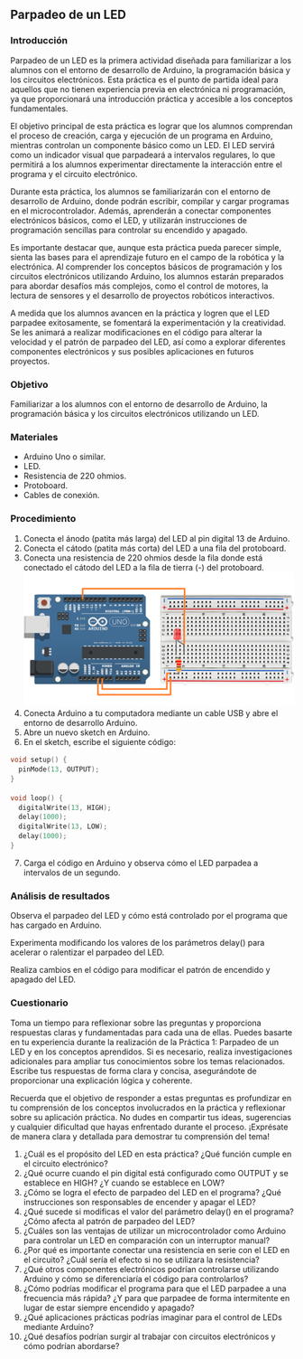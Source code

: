 ## Parpadeo de un LED
### Introducción

Parpadeo de un LED es la primera actividad diseñada para familiarizar a los alumnos con el entorno de desarrollo de Arduino, la programación básica y los circuitos electrónicos. Esta práctica es el punto de partida ideal para aquellos que no tienen experiencia previa en electrónica ni programación, ya que proporcionará una introducción práctica y accesible a los conceptos fundamentales.

El objetivo principal de esta práctica es lograr que los alumnos comprendan el proceso de creación, carga y ejecución de un programa en Arduino, mientras controlan un componente básico como un LED. El LED servirá como un indicador visual que parpadeará a intervalos regulares, lo que permitirá a los alumnos experimentar directamente la interacción entre el programa y el circuito electrónico.

Durante esta práctica, los alumnos se familiarizarán con el entorno de desarrollo de Arduino, donde podrán escribir, compilar y cargar programas en el microcontrolador. Además, aprenderán a conectar componentes electrónicos básicos, como el LED, y utilizarán instrucciones de programación sencillas para controlar su encendido y apagado.

Es importante destacar que, aunque esta práctica pueda parecer simple, sienta las bases para el aprendizaje futuro en el campo de la robótica y la electrónica. Al comprender los conceptos básicos de programación y los circuitos electrónicos utilizando Arduino, los alumnos estarán preparados para abordar desafíos más complejos, como el control de motores, la lectura de sensores y el desarrollo de proyectos robóticos interactivos.

A medida que los alumnos avancen en la práctica y logren que el LED parpadee exitosamente, se fomentará la experimentación y la creatividad. Se les animará a realizar modificaciones en el código para alterar la velocidad y el patrón de parpadeo del LED, así como a explorar diferentes componentes electrónicos y sus posibles aplicaciones en futuros proyectos.

### Objetivo 
Familiarizar a los alumnos con el entorno de desarrollo de Arduino, la programación básica y los circuitos electrónicos utilizando un LED.

### Materiales
- Arduino Uno o similar.
- LED.
- Resistencia de 220 ohmios.
- Protoboard.
- Cables de conexión.

### Procedimiento

1. Conecta el ánodo (patita más larga) del LED al pin digital 13 de Arduino.
2. Conecta el cátodo (patita más corta) del LED a una fila del protoboard.
3. Conecta una resistencia de 220 ohmios desde la fila donde está conectado el cátodo del LED a la fila de tierra (-) del protoboard.
![Diagrama de conexion](./Images/P1.png)
4. Conecta Arduino a tu computadora mediante un cable USB y abre el entorno de desarrollo Arduino.
5. Abre un nuevo sketch en Arduino.
6. En el sketch, escribe el siguiente código:

```cpp
void setup() {
  pinMode(13, OUTPUT);
}

void loop() {
  digitalWrite(13, HIGH);
  delay(1000);
  digitalWrite(13, LOW);
  delay(1000);
}
```
7. Carga el código en Arduino y observa cómo el LED parpadea a intervalos de un segundo.

### Análisis de resultados

Observa el parpadeo del LED y cómo está controlado por el programa que has cargado en Arduino.

Experimenta modificando los valores de los parámetros delay() para acelerar o ralentizar el parpadeo del LED.

Realiza cambios en el código para modificar el patrón de encendido y apagado del LED.

### Cuestionario

Toma un tiempo para reflexionar sobre las preguntas y proporciona respuestas claras y fundamentadas para cada una de ellas. Puedes basarte en tu experiencia durante la realización de la Práctica 1: Parpadeo de un LED y en los conceptos aprendidos. Si es necesario, realiza investigaciones adicionales para ampliar tus conocimientos sobre los temas relacionados. Escribe tus respuestas de forma clara y concisa, asegurándote de proporcionar una explicación lógica y coherente.

Recuerda que el objetivo de responder a estas preguntas es profundizar en tu comprensión de los conceptos involucrados en la práctica y reflexionar sobre su aplicación práctica. No dudes en compartir tus ideas, sugerencias y cualquier dificultad que hayas enfrentado durante el proceso. ¡Exprésate de manera clara y detallada para demostrar tu comprensión del tema!

1. ¿Cuál es el propósito del LED en esta práctica? ¿Qué función cumple en el circuito electrónico?
2. ¿Qué ocurre cuando el pin digital está configurado como OUTPUT y se establece en HIGH? ¿Y cuando se establece en LOW?
3. ¿Cómo se logra el efecto de parpadeo del LED en el programa? ¿Qué instrucciones son responsables de encender y apagar el LED?
4. ¿Qué sucede si modificas el valor del parámetro delay() en el programa? ¿Cómo afecta al patrón de parpadeo del LED?
5. ¿Cuáles son las ventajas de utilizar un microcontrolador como Arduino para controlar un LED en comparación con un interruptor manual?
6. ¿Por qué es importante conectar una resistencia en serie con el LED en el circuito? ¿Cuál sería el efecto si no se utilizara la resistencia?
7. ¿Qué otros componentes electrónicos podrían controlarse utilizando Arduino y cómo se diferenciaría el código para controlarlos?
8. ¿Cómo podrías modificar el programa para que el LED parpadee a una frecuencia más rápida? ¿Y para que parpadee de forma intermitente en lugar de estar siempre encendido y apagado?
9. ¿Qué aplicaciones prácticas podrías imaginar para el control de LEDs mediante Arduino?
10. ¿Qué desafíos podrían surgir al trabajar con circuitos electrónicos y cómo podrían abordarse?